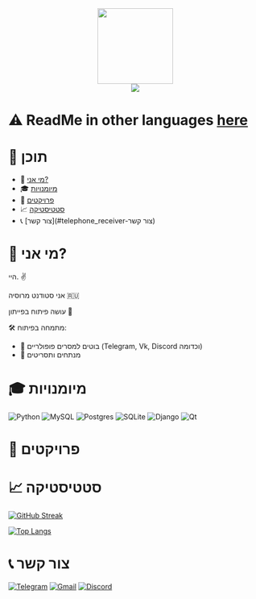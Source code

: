 <div align="center">
  <img src="https://media.giphy.com/media/3oKIPnAiaMCws8nOsE/giphy.gif" width=150>
</div>

<div align="center">
  <img src="https://komarev.com/ghpvc/?username=PepeCh1ll&color=red&style=flat-square">
</div>

# :warning: ReadMe in other languages [here](https://github.com/PepeCh1ll/PepeCh1ll)

# :page_facing_up: תוכן

- :man: [מי אני?](#man-%D7%9E%D7%99--%D7%90%D7%A0%D7%99)
- :mortar_board: [מיומנויות](#mortar_board-מיומנויות)
- :floppy_disk: [פרויקטים](#floppy_disk-פרויקטים)
- :chart_with_upwards_trend: [סטטיסטיקה](#chart_with_upwards_trend-סטטיסטיקה)
- :telephone_receiver: [צור קשר](#telephone_receiver-צור קשר)

# :man: מי אני?

היי. :v:

אני סטודנט מרוסיה :ru:

עושה פיתוח בפייתון :snake:

:hammer_and_wrench: מתמחה בפיתוח:
- :space_invader: בוטים למסרים פופולריים (Telegram, Vk, Discord וכדומה)
- :wrench: מנתחים ותסריטים

# :mortar_board: מיומנויות

![Python](https://img.shields.io/badge/python-3670A0?style=for-the-badge&logo=python&logoColor=ffdd54)
![MySQL](https://img.shields.io/badge/mysql-%2300f.svg?style=for-the-badge&logo=mysql&logoColor=white)
![Postgres](https://img.shields.io/badge/postgres-%23316192.svg?style=for-the-badge&logo=postgresql&logoColor=white)
![SQLite](https://img.shields.io/badge/sqlite-%2307405e.svg?style=for-the-badge&logo=sqlite&logoColor=white)
![Django](https://img.shields.io/badge/django-%23092E20.svg?style=for-the-badge&logo=django&logoColor=white)
![Qt](https://img.shields.io/badge/Qt-%23217346.svg?style=for-the-badge&logo=Qt&logoColor=white)

# :floppy_disk: פרויקטים

# :chart_with_upwards_trend: סטטיסטיקה

[![GitHub Streak](http://github-readme-streak-stats.herokuapp.com?user=PepeCh1ll&theme=dark&date_format=j%20M%5B%20Y%5D&locale=he)](https://git.io/streak-stats)

[![Top Langs](https://github-readme-stats.vercel.app/api/top-langs/?username=PepeCh1ll&layout=compact&theme=dark&locale=en)](https://github.com/anuraghazra/github-readme-stats)

# :telephone_receiver: צור קשר

[![Telegram](https://img.shields.io/badge/Telegram-2CA5E0?style=for-the-badge&logo=telegram&logoColor=white)](https://t.me/k0t0hlebushek)
[![Gmail](https://img.shields.io/badge/Gmail-D14836?style=for-the-badge&logo=gmail&logoColor=white)](mailto:kotohlebushek@mail.ru)
[![Discord](https://img.shields.io/badge/Discord-%237289DA.svg?style=for-the-badge&logo=discord&logoColor=white)](https://discord.com/users/628531217817665537)
